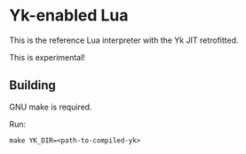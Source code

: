 # Yk-enabled Lua

This is the reference Lua interpreter with the Yk JIT retrofitted.

This is experimental!

## Building

GNU make is required.

Run:
```
make YK_DIR=<path-to-compiled-yk>
```
